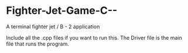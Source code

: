 Fighter-Jet-Game-C--
====================

A terminal fighter jet / B - 2 application

Include all the .cpp files if you want to run this.
The Driver file is the main file that runs the program.

